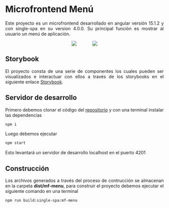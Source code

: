 # Microfrontend Menú

<p style='text-align: justify;'> Este proyecto es un microfrontend desarrollado en angular versión 15.1.2 y con single-spa en su version 4.0.0. Su principal función es mostrar al usuario un menú de aplicación. </p>


<div style="align-item: center; justify-content: center;display: flex;">
<div>
<img src="https://hme-mf-resources.netlify.app/src/assets/hme-mf-resources/images/menu-open.png"/>
</div>
<div style="margin-left: 50px">
<img src="https://hme-mf-resources.netlify.app/src/assets/hme-mf-resources/images/menu-close.png"/>
</div>
</div>


## Storybook

<p style='text-align: justify;'> El proyecto consta de una serie de componentes los cuales pueden ser visualizados e interactuar con ellos a través de los storybooks en el siguiente enlace <a href="https://storybook-mf-menu.netlify.app">Storybook</a>.</p> 


## Servidor de desarrollo

<p style='text-align: justify;'> Primero debemos clonar el código del <a href="https://github.com/lamatcalderon/mf-menu">repositorio</a> y con una terminal instalar las dependencias</p> 

```sh
npm i
```

<p style='text-align: justify;'> Luego debemos ejecutar</p> 

```sh
npm start
```

<p style='text-align: justify;'> Esto levantará un servidor de desarrollo localhost en el puerto 4201 </p> 


## Construcción

<p style='text-align: justify;'> Los archivos generados a través del proceso de contrucción se almacenan en la carpeta <strong>dist/mf-menu</strong>, para construir el proyecto debemos ejecutar el siguiente comando en una terminal</p> 


```sh
npm run build:single-spa:mf-menu
```